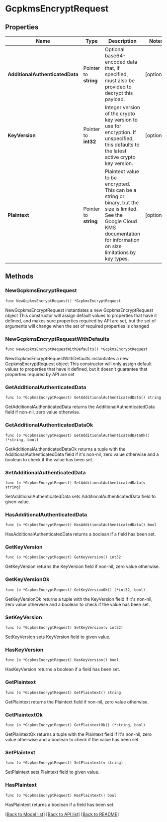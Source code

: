 # GcpkmsEncryptRequest

## Properties

Name | Type | Description | Notes
------------ | ------------- | ------------- | -------------
**AdditionalAuthenticatedData** | Pointer to **string** | Optional base64-encoded data that, if specified, must also be provided to decrypt this payload. | [optional] 
**KeyVersion** | Pointer to **int32** | Integer version of the crypto key version to use for encryption. If unspecified, this defaults to the latest active crypto key version. | [optional] 
**Plaintext** | Pointer to **string** | Plaintext value to be encrypted. This can be a string or binary, but the size is limited. See the Google Cloud KMS documentation for information on size limitations by key types. | [optional] 

## Methods

### NewGcpkmsEncryptRequest

`func NewGcpkmsEncryptRequest() *GcpkmsEncryptRequest`

NewGcpkmsEncryptRequest instantiates a new GcpkmsEncryptRequest object
This constructor will assign default values to properties that have it defined,
and makes sure properties required by API are set, but the set of arguments
will change when the set of required properties is changed

### NewGcpkmsEncryptRequestWithDefaults

`func NewGcpkmsEncryptRequestWithDefaults() *GcpkmsEncryptRequest`

NewGcpkmsEncryptRequestWithDefaults instantiates a new GcpkmsEncryptRequest object
This constructor will only assign default values to properties that have it defined,
but it doesn't guarantee that properties required by API are set

### GetAdditionalAuthenticatedData

`func (o *GcpkmsEncryptRequest) GetAdditionalAuthenticatedData() string`

GetAdditionalAuthenticatedData returns the AdditionalAuthenticatedData field if non-nil, zero value otherwise.

### GetAdditionalAuthenticatedDataOk

`func (o *GcpkmsEncryptRequest) GetAdditionalAuthenticatedDataOk() (*string, bool)`

GetAdditionalAuthenticatedDataOk returns a tuple with the AdditionalAuthenticatedData field if it's non-nil, zero value otherwise
and a boolean to check if the value has been set.

### SetAdditionalAuthenticatedData

`func (o *GcpkmsEncryptRequest) SetAdditionalAuthenticatedData(v string)`

SetAdditionalAuthenticatedData sets AdditionalAuthenticatedData field to given value.

### HasAdditionalAuthenticatedData

`func (o *GcpkmsEncryptRequest) HasAdditionalAuthenticatedData() bool`

HasAdditionalAuthenticatedData returns a boolean if a field has been set.

### GetKeyVersion

`func (o *GcpkmsEncryptRequest) GetKeyVersion() int32`

GetKeyVersion returns the KeyVersion field if non-nil, zero value otherwise.

### GetKeyVersionOk

`func (o *GcpkmsEncryptRequest) GetKeyVersionOk() (*int32, bool)`

GetKeyVersionOk returns a tuple with the KeyVersion field if it's non-nil, zero value otherwise
and a boolean to check if the value has been set.

### SetKeyVersion

`func (o *GcpkmsEncryptRequest) SetKeyVersion(v int32)`

SetKeyVersion sets KeyVersion field to given value.

### HasKeyVersion

`func (o *GcpkmsEncryptRequest) HasKeyVersion() bool`

HasKeyVersion returns a boolean if a field has been set.

### GetPlaintext

`func (o *GcpkmsEncryptRequest) GetPlaintext() string`

GetPlaintext returns the Plaintext field if non-nil, zero value otherwise.

### GetPlaintextOk

`func (o *GcpkmsEncryptRequest) GetPlaintextOk() (*string, bool)`

GetPlaintextOk returns a tuple with the Plaintext field if it's non-nil, zero value otherwise
and a boolean to check if the value has been set.

### SetPlaintext

`func (o *GcpkmsEncryptRequest) SetPlaintext(v string)`

SetPlaintext sets Plaintext field to given value.

### HasPlaintext

`func (o *GcpkmsEncryptRequest) HasPlaintext() bool`

HasPlaintext returns a boolean if a field has been set.


[[Back to Model list]](../README.md#documentation-for-models) [[Back to API list]](../README.md#documentation-for-api-endpoints) [[Back to README]](../README.md)


